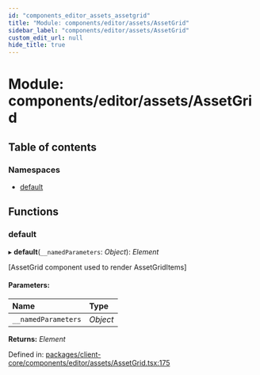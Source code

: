 ```yaml
---
id: "components_editor_assets_assetgrid"
title: "Module: components/editor/assets/AssetGrid"
sidebar_label: "components/editor/assets/AssetGrid"
custom_edit_url: null
hide_title: true
---
```


# Module: components/editor/assets/AssetGrid

## Table of contents

### Namespaces

- [default](components_editor_assets_assetgrid.default.md)

## Functions

### default

▸ **default**(`__namedParameters`: *Object*): *Element*

[AssetGrid component used to render AssetGridItems]

#### Parameters:

Name | Type |
:------ | :------ |
`__namedParameters` | *Object* |

**Returns:** *Element*

Defined in: [packages/client-core/components/editor/assets/AssetGrid.tsx:175](https://github.com/xr3ngine/xr3ngine/blob/56376a778/packages/client-core/components/editor/assets/AssetGrid.tsx#L175)
